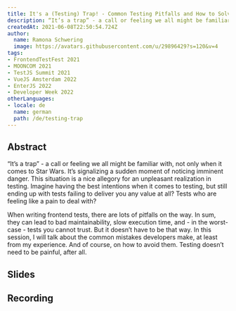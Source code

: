 ```yaml
---
title: It's a (Testing) Trap! - Common Testing Pitfalls and How to Solve Them
description: “It’s a trap” - a call or feeling we all might be familiar with, not only when it comes to Star Wars.
createdAt: 2021-06-08T22:50:54.724Z
author:
  name: Ramona Schwering
  image: https://avatars.githubusercontent.com/u/29896429?s=120&v=4
tags:
- FrontendTestFest 2021
- MOONCOM 2021
- TestJS Summit 2021
- VueJS Amsterdam 2022
- EnterJS 2022
- Developer Week 2022
otherLanguages:
- locale: de
  name: german
  path: /de/testing-trap
---
```


## Abstract

“It’s a trap” - a call or feeling we all might be familiar with, not only when it comes to Star Wars. It’s signalizing a sudden moment of noticing imminent danger. This situation is a nice allegory for an unpleasant realization in testing. Imagine having the best intentions when it comes to testing, but still ending up with tests failing to deliver you any value at all? Tests who are feeling like a pain to deal with?

When writing frontend tests, there are lots of pitfalls on the way. In sum, they can lead to bad maintainability, slow execution time, and - in the worst-case - tests you cannot trust. But it doesn’t have to be that way. In this session, I will talk about the common mistakes developers make, at least from my experience. And of course, on how to avoid them. Testing doesn’t need to be painful, after all.

## Slides

<media-grid :media="[{
name: 'Slides',
description: 'You can find the slides of the talk on speakerdeck',
url: 'https://speakerdeck.com/leichteckig/its-a-testing-trap-common-testing-pitfalls-and-how-to-solve-them'
}]"></media-grid>

## Recording

<media-grid :media="[{
name: 'VueJS Amsterdam 2022',
url: 'https://www.youtube-nocookie.com/embed/lA50-SDoyOM'
},{
name: 'TestJS Summit',
url: 'https://www.youtube-nocookie.com/embed/8WFrPzdhUwA'
}, {
name: 'MOONCOM',
url: 'https://www.youtube-nocookie.com/embed/N5P5enWKVkM'
}, {
name: 'Front-End Test Fest',
url: 'https://www.youtube-nocookie.com/embed/uvJwWQLaVqU'
}]"></media-grid>
